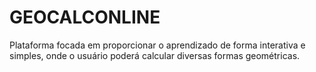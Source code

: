 # GEOCALCONLINE
Plataforma focada em proporcionar o aprendizado de forma interativa e simples, onde o usuário poderá calcular diversas formas geométricas.
